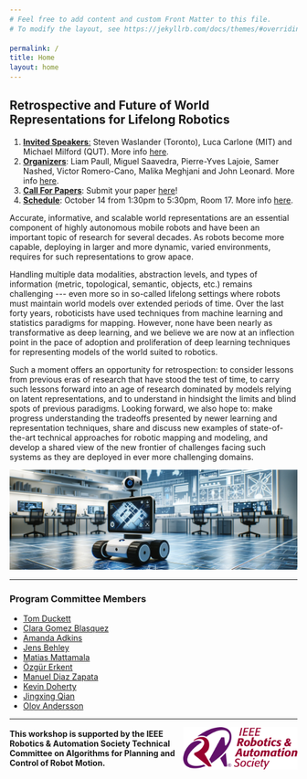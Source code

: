 ```yaml
---
# Feel free to add content and custom Front Matter to this file.
# To modify the layout, see https://jekyllrb.com/docs/themes/#overriding-theme-defaults

permalink: /
title: Home
layout: home
---
```


## Retrospective and Future of World Representations for Lifelong Robotics

1. [**Invited Speakers**:](speakers) Steven Waslander (Toronto), Luca Carlone (MIT) and Michael Milford (QUT). More info [here](speakers).
2. [**Organizers**](organizers): Liam Paull, Miguel Saavedra, Pierre-Yves Lajoie, Samer Nashed, Victor Romero-Cano, Malika Meghjani and John Leonard. More info [here](organizers).
4. [**Call For Papers**](callforpapers): Submit your paper [here](callforpapers)!
3. [**Schedule**](schedule): October 14 from 1:30pm to 5:30pm, Room 17. More info [here](schedule).

Accurate, informative, and scalable world representations are an essential component of highly autonomous mobile robots and have been an important topic of research for several decades. As robots become more capable, deploying in larger and more dynamic, varied environments, requires for such representations to grow apace. 

Handling multiple data modalities, abstraction levels, and types of information (metric, topological, semantic, objects, etc.) remains challenging --- even more so in so-called lifelong settings where robots must maintain world models over extended periods of time. Over the last forty years, roboticists have used techniques from machine learning and statistics paradigms for mapping. However, none have been nearly as transformative as deep learning, and we believe we are now at an inflection point in the pace of adoption and proliferation of deep learning techniques for representing models of the world suited to robotics. 

Such a moment offers an opportunity for retrospection: to consider lessons from previous eras of research that have stood the test of time, to carry such lessons forward into an age of research dominated by models relying on latent representations, and to understand in hindsight the limits and blind spots of previous paradigms. Looking forward, we also hope to: make progress understanding the tradeoffs presented by newer learning and representation techniques, share and discuss new examples of  state-of-the-art technical approaches for robotic mapping and modeling, and develop a shared view of the new frontier of challenges facing such systems as they are deployed in ever more challenging domains.

![](assets/img/dalle_generated_banner.png)

---

### Program Committee Members
- [Tom Duckett](https://staff.lincoln.ac.uk/tduckett)
- [Clara Gomez Blasquez](http://roboticslab.uc3m.es/roboticslab/people/c-g%C3%B3mez)
- [Amanda Adkins ](https://mandi1267.github.io/)
- [Jens Behley ](https://www.ipb.uni-bonn.de/people/jens-behley/index.html)
- [Matias Mattamala ](https://mmattamala.github.io/)
- [Özgür Erkent](https://web.cs.hacettepe.edu.tr/~ozgurerkent/)
- [Manuel Diaz Zapata](https://scholar.google.com/citations?user=hM_mm8MAAAAJ&hl=en)
- [Kevin Doherty](https://people.csail.mit.edu/kdoherty/)
- [Jingxing Qian](https://scholar.google.ca/citations?user=OZk7X80AAAAJ&hl=en)
- [Olov Andersson](https://www.kth.se/profile/olovand)

---

<div style="display: flex; align-items: center;">
    <strong>This workshop is supported by the IEEE Robotics & Automation Society Technical Committee on Algorithms for Planning and Control of Robot Motion.</strong>
    <img src="assets/img/ras_logo.png" alt="RAS Logo" style="margin-left: 10px; width: 200px; height: auto;" />
</div>